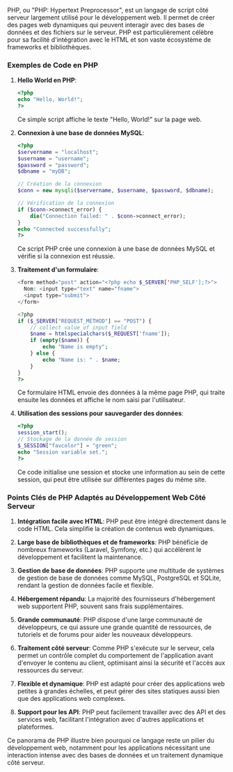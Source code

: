 PHP, ou "PHP: Hypertext Preprocessor", est un langage de script côté serveur largement utilisé pour le développement web. Il permet de créer des pages web dynamiques qui peuvent interagir avec des bases de données et des fichiers sur le serveur. PHP est particulièrement célèbre pour sa facilité d'intégration avec le HTML et son vaste écosystème de frameworks et bibliothèques.

### Exemples de Code en PHP

1. **Hello World en PHP**:
   ```php
   <?php
   echo "Hello, World!";
   ?>
   ```
   Ce simple script affiche le texte "Hello, World!" sur la page web.

2. **Connexion à une base de données MySQL**:
   ```php
   <?php
   $servername = "localhost";
   $username = "username";
   $password = "password";
   $dbname = "myDB";

   // Création de la connexion
   $conn = new mysqli($servername, $username, $password, $dbname);

   // Vérification de la connexion
   if ($conn->connect_error) {
       die("Connection failed: " . $conn->connect_error);
   }
   echo "Connected successfully";
   ?>
   ```
   Ce script PHP crée une connexion à une base de données MySQL et vérifie si la connexion est réussie.

3. **Traitement d'un formulaire**:
   ```php
   <form method="post" action="<?php echo $_SERVER['PHP_SELF'];?>">
     Nom: <input type="text" name="fname">
     <input type="submit">
   </form>

   <?php
   if ($_SERVER["REQUEST_METHOD"] == "POST") {
       // collect value of input field
       $name = htmlspecialchars($_REQUEST['fname']);
       if (empty($name)) {
           echo "Name is empty";
       } else {
           echo "Name is: " . $name;
       }
   }
   ?>
   ```
   Ce formulaire HTML envoie des données à la même page PHP, qui traite ensuite les données et affiche le nom saisi par l'utilisateur.

4. **Utilisation des sessions pour sauvegarder des données**:
   ```php
   <?php
   session_start();
   // Stockage de la donnée de session
   $_SESSION["favcolor"] = "green";
   echo "Session variable set.";
   ?>
   ```
   Ce code initialise une session et stocke une information au sein de cette session, qui peut être utilisée sur différentes pages du même site.

### Points Clés de PHP Adaptés au Développement Web Côté Serveur

1. **Intégration facile avec HTML**: PHP peut être intégré directement dans le code HTML. Cela simplifie la création de contenus web dynamiques.

2. **Large base de bibliothèques et de frameworks**: PHP bénéficie de nombreux frameworks (Laravel, Symfony, etc.) qui accélèrent le développement et facilitent la maintenance.

3. **Gestion de base de données**: PHP supporte une multitude de systèmes de gestion de base de données comme MySQL, PostgreSQL et SQLite, rendant la gestion de données facile et flexible.

4. **Hébergement répandu**: La majorité des fournisseurs d'hébergement web supportent PHP, souvent sans frais supplémentaires.

5. **Grande communauté**: PHP dispose d'une large communauté de développeurs, ce qui assure une grande quantité de ressources, de tutoriels et de forums pour aider les nouveaux développeurs.

6. **Traitement côté serveur**: Comme PHP s'exécute sur le serveur, cela permet un contrôle complet du comportement de l'application avant d'envoyer le contenu au client, optimisant ainsi la sécurité et l'accès aux ressources du serveur.

7. **Flexible et dynamique**: PHP est adapté pour créer des applications web petites à grandes échelles, et peut gérer des sites statiques aussi bien que des applications web complexes.

8. **Support pour les API**: PHP peut facilement travailler avec des API et des services web, facilitant l'intégration avec d'autres applications et plateformes.

Ce panorama de PHP illustre bien pourquoi ce langage reste un pilier du développement web, notamment pour les applications nécessitant une interaction intense avec des bases de données et un traitement dynamique côté serveur.
